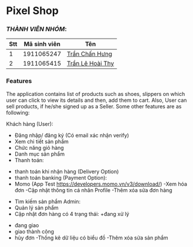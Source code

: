 # Pixel Shop 



### *THÀNH VIÊN NHÓM*:

Stt | Mã sinh viên | Tên
---- | ---- | ---
1 | 1911065247 | [Trần Chấn Hưng](https://www.facebook.com/chanhung.ninzy/)
2 | 1911065415 | [Trần Lê Hoài Thy](https://www.facebook.com/thanhgiang.tran.1276)

### Features
The application contains list of products such as shoes, slippers on which user can click to view its details and then, add them to cart. Also, User can sell products, if he/she signed up as a Seller.
Some other features are as following:

Khách hàng (User):
- Đăng nhập/ đăng ký  (Có email xác nhận verify) 
- Xem chi tiết sản phẩm
- Chức năng giỏ hàng
- Danh mục sản phẩm
- Thanh toán:
+ thanh toán khi nhận hàng (Delivery Option)
+ thanh toán banking (Payment Option):
+ Momo (App Test https://developers.momo.vn/v3/download/)
-Xem hóa đơn
-Cập nhật thông tin cá nhân Profile
-Thêm xóa sửa đơn hàng
- Tìm kiếm sản phẩm
Admin:
- Quản lý sản phẩm
- Cập nhật đơn hàng có 4 trạng thái: 
+đang xử lý
+ đang giao
+ giao thành công
+ hủy đơn
-Thống kê dữ liệu có biểu đồ
-Thêm xóa sửa sản phẩm
